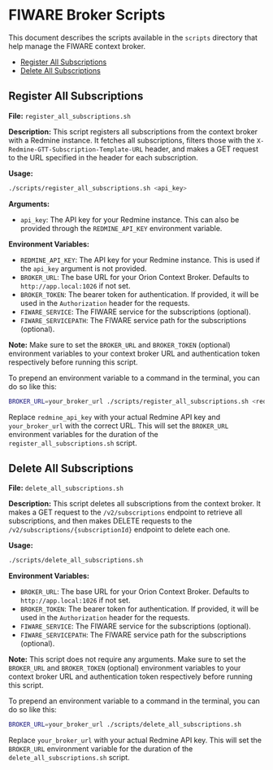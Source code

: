 # FIWARE Broker Scripts

This document describes the scripts available in the `scripts` directory that
help manage the FIWARE context broker.

- [Register All Subscriptions](#register-all-subscriptions)
- [Delete All Subscriptions](#delete-all-subscriptions)

## Register All Subscriptions

**File:** `register_all_subscriptions.sh`

**Description:** This script registers all subscriptions from the context broker
with a Redmine instance. It fetches all subscriptions, filters those with the
`X-Redmine-GTT-Subscription-Template-URL` header, and makes a GET request to the
URL specified in the header for each subscription.

**Usage:**

```bash
./scripts/register_all_subscriptions.sh <api_key>
```

**Arguments:**

- `api_key`: The API key for your Redmine instance. This can also be provided
  through the `REDMINE_API_KEY` environment variable.

**Environment Variables:**

- `REDMINE_API_KEY`: The API key for your Redmine instance. This is used if the
  `api_key` argument is not provided.
- `BROKER_URL`: The base URL for your Orion Context Broker. Defaults to
  `http://app.local:1026` if not set.
- `BROKER_TOKEN`: The bearer token for authentication. If provided, it will be
  used in the `Authorization` header for the requests.
- `FIWARE_SERVICE`: The FIWARE service for the subscriptions (optional).
- `FIWARE_SERVICEPATH`: The FIWARE service path for the subscriptions (optional).

**Note:** Make sure to set the `BROKER_URL` and `BROKER_TOKEN` (optional) environment
variables to your context broker URL and authentication token respectively
before running this script.

To prepend an environment variable to a command in the terminal, you can do so
like this:

```bash
BROKER_URL=your_broker_url ./scripts/register_all_subscriptions.sh <redmine_api_key>
```

Replace `redmine_api_key` with your actual Redmine API key and `your_broker_url`
with the correct URL. This will set the `BROKER_URL` environment variables for
the duration of the `register_all_subscriptions.sh` script.

## Delete All Subscriptions

**File:** `delete_all_subscriptions.sh`

**Description:** This script deletes all subscriptions from the context broker.
It makes a GET request to the `/v2/subscriptions` endpoint to retrieve all
subscriptions, and then makes DELETE requests to the
`/v2/subscriptions/{subscriptionId}` endpoint to delete each one.

**Usage:**

```bash
./scripts/delete_all_subscriptions.sh
```

**Environment Variables:**

- `BROKER_URL`: The base URL for your Orion Context Broker. Defaults to
  `http://app.local:1026` if not set.
- `BROKER_TOKEN`: The bearer token for authentication. If provided, it will be
  used in the `Authorization` header for the requests.
- `FIWARE_SERVICE`: The FIWARE service for the subscriptions (optional).
- `FIWARE_SERVICEPATH`: The FIWARE service path for the subscriptions (optional).

**Note:** This script does not require any arguments. Make sure to set the
`BROKER_URL` and `BROKER_TOKEN` (optional) environment variables to your context
broker URL and authentication token respectively before running this script.

To prepend an environment variable to a command in the terminal, you can do so
like this:

```bash
BROKER_URL=your_broker_url ./scripts/delete_all_subscriptions.sh
```

Replace `your_broker_url` with your actual Redmine API key. This will set the
`BROKER_URL` environment variable for the duration of the
`delete_all_subscriptions.sh` script.
